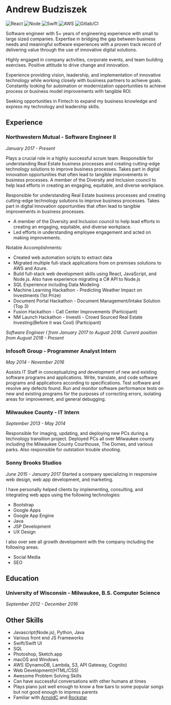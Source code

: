 # Andrew Budziszek
![React](https://www.vectorlogo.zone/logos/reactjs/reactjs-ar21.svg)
![Node](https://www.vectorlogo.zone/logos/nodejs/nodejs-ar21.svg)
![Swift](https://www.vectorlogo.zone/logos/swift/swift-ar21.svg)
![AWS](https://www.vectorlogo.zone/logos/amazon_aws/amazon_aws-ar21.svg)
![Gitlab/CI](https://www.vectorlogo.zone/logos/gitlab/gitlab-ar21.svg)

Software engineer with 5+ years of engineering experience with small to large sized companies. Expertise in bridging the gap between business needs and meaningful software experiences with a proven track record of delivering value through the use of innovative digital solutions.

Highly engaged in company activities, corporate events, and team building exercises. Positive attitude to drive change and innovation.

Experience providing vision, leadership, and implementation of innovative technology while working closely with business partners to achieve goals. Constantly looking for automation or modernization opportunities to achieve process or business model improvements with tangible ROI.

Seeking opportunities in Fintech to expand my business knowledge and express my technology and leadership skills. 


## Experience
### Northwestern Mutual - Software Engineer II
_January 2017 - Present_

Plays a crucial role in a highly successful scrum team. Responsible for understanding Real Estate business processes and creating cutting-edge technology solutions to improve business processes. Takes part in digital innovation opportunities that often lead to tangible improvements in business processes. A member of the Diversity and Inclusion council to help lead efforts in creating an engaging, equitable, and diverse workplace.

Responsible for understanding Real Estate business processes and creating cutting-edge technology solutions to improve business processes. Takes part in digital innovation opportunities that often lead to tangible improvements in business processes. 

- A member of the Diversity and Inclusion council to help lead efforts in creating an engaging, equitable, and diverse workplace. 
- Led efforts in understanding employee engagement and acted on making improvements.

Notable Accomplishments:
- Created web automation scripts to extract data
- Migrated multiple full-stack applications from on premises solutions to AWS and Azure.
- Build full-stack web development skills using React, JavaScript, and Node.js. Also have experience migrating a C# API to Node.js
- SQL Experience including Data Modeling
 - Machine Learning Hackathon - Predicting Weather Impact on Investments (1st Prize)
 - Document Portal Hackathon - Document Management/Intake Solution (Top 3)
 - Fusion Hackathon - Call Center Improvements (Participant)
 - NM Launch Hackathon - Investli - Crowd Sourced Real Estate Investing(Before it was Cool) (Participant)

_Software Engineer I from January 2017 to August 2018. Current position from August 2018 - Present_

### Infosoft Group - Programmer Analyst Intern
_May 2014 - November 2016_

Assists IT Staff in conceptualizing and development of new and existing software programs and applications. Write, translate, and code software programs and applications according to specifications. Test software and resolve any defects found. Run and monitor software performance tests on new and existing programs for the purposes of correcting errors, isolating areas for improvement, and general debugging.

### Milwaukee County - IT Intern
_September 2013 - May 2014_

Responsible for imaging, updating, and deploying new PCs during a technology transition project. Deployed PCs all over Milwaukee county including the Milwaukee County Courthouse, The Domes, and various parks. Also responsible for outstation trouble shooting. 

### Sonny Brooks Studios
_June 2015 - January 2017_
Started a company specializing in responsive web design, web app development, and marketing. 

I have personally helped clients by implementing, consulting, and integrating web apps using the following technologies: 

* Bootstrap
* Google Apps
* Google App Engine
* Java
* JSP Development
* UX Design

I also over see all growth development with the company including the following areas. 

* Social Media
* SEO

## Education
### University of Wisconsin - Milwaukee, B.S. Computer Science
_September 2012 - December 2016_

## Other Skills
* Javascript(Node.js), Python, Java
* Various front end JS Frameworks
* Swift/Swift UI
* SQL
* Photoshop, Sketch.app
* macOS and Windows
* AWS (DynamoDB, Lambda, S3, API Gateway, Cognito)
* Web Development(HTML/CSS)
* Awesome Problem Solving Skills
* Can have successful conversations with other humans at times
* Plays piano just well enough to know a few bars to some popular songs but not good enough to impress parents
* Familiar with [ArnoldC](https://github.com/lhartikk/ArnoldC) and [Rockstar](https://github.com/RockstarLang/rockstar)
